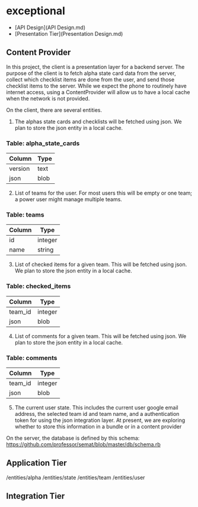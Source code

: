 exceptional
===========


* [API Design](API Design.md)
* [Presentation Tier](Presentation Design.md)

## Content Provider

In this project, the client is a presentation layer for a backend server. The purpose of the client is to fetch alpha state card data from
the server, collect which checklist items are done from the user, and send those checklist items to the server. While we expect the phone to
routinely have internet access, using a ContentProvider will allow us to have a local cache when the network is not provided.

On the client, there are several entities.
1) The alphas state cards and checklists will be fetched using json. We plan to store the json entity in a local cache.

### Table: alpha_state_cards
| Column | Type  |
| --- | --- | 
| version | text | 
| json | blob |


2) List of teams for the user. For most users this will be empty or one team; a power user might manage multiple teams. 

### Table: teams
| Column | Type  |
| --- | --- | 
| id | integer | 
| name | string |

3) List of checked items for a given team. This will be fetched using json. We plan to store the json entity in a local cache.

### Table: checked_items
| Column | Type  |
| --- | --- | 
| team_id | integer |
| json | blob |

4) List of comments for a given team. This will be fetched using json. We plan to store the json entity in a local cache.

### Table: comments
| Column | Type  |
| --- | --- | 
| team_id | integer |
| json | blob |

5) The current user state. This includes the current user google email address, the selected team id and team name, and a authentication token for using the json integration layer. At present, we are exploring whether to store this information in a bundle or in a content provider 


On the server, the database is defined by this schema:
https://github.com/professor/semat/blob/master/db/schema.rb

## Application Tier
/entities/alpha
/entities/state
/entities/team
/entities/user


## Integration Tier


